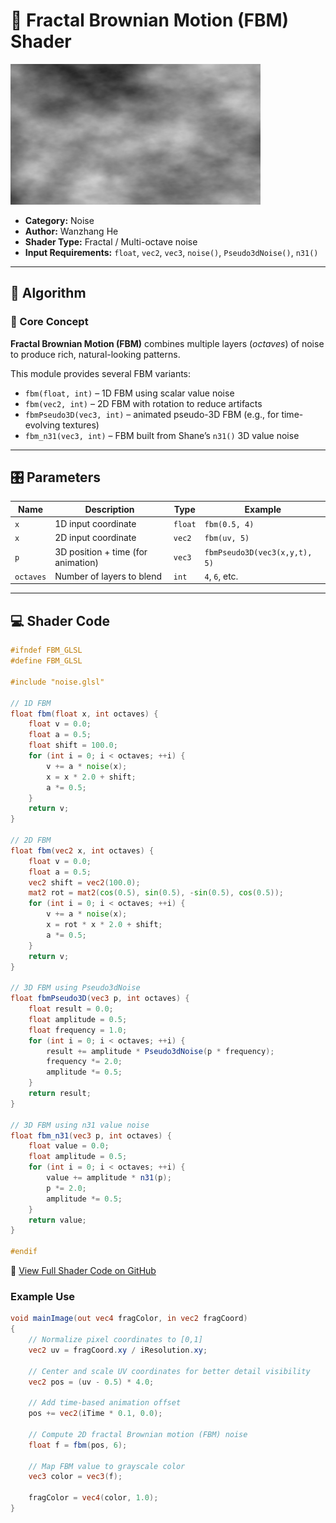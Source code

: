 # 🧩 Fractal Brownian Motion (FBM) Shader

<img src="https://github.com/friedaxvictoria/procedural_shader_framework/blob/main/shaders/screenshots/noise/2d_FBM_effect.png?raw=true" alt="2D FBM Effect" width="400" height="225">

- **Category:** Noise  
- **Author:** Wanzhang He 
- **Shader Type:** Fractal / Multi-octave noise  
- **Input Requirements:** `float`, `vec2`, `vec3`, `noise()`, `Pseudo3dNoise()`, `n31()`

---

## 🧠 Algorithm

### 🔷 Core Concept

**Fractal Brownian Motion (FBM)** combines multiple layers (*octaves*) of noise to produce rich, natural-looking patterns.

This module provides several FBM variants:

- `fbm(float, int)` – 1D FBM using scalar value noise  
- `fbm(vec2, int)` – 2D FBM with rotation to reduce artifacts  
- `fbmPseudo3D(vec3, int)` – animated pseudo-3D FBM (e.g., for time-evolving textures)  
- `fbm_n31(vec3, int)` – FBM built from Shane’s `n31()` 3D value noise

---

## 🎛️ Parameters

| Name       | Description                             | Type     | Example             |
|------------|-----------------------------------------|----------|---------------------|
| `x`        | 1D input coordinate                     | `float`  | `fbm(0.5, 4)`       |
| `x`        | 2D input coordinate                     | `vec2`   | `fbm(uv, 5)`        |
| `p`        | 3D position + time (for animation)      | `vec3`   | `fbmPseudo3D(vec3(x,y,t), 5)` |
| `octaves`  | Number of layers to blend               | `int`    | `4`, `6`, etc.      |

---

## 💻 Shader Code
```glsl
#ifndef FBM_GLSL
#define FBM_GLSL

#include "noise.glsl"

// 1D FBM
float fbm(float x, int octaves) {
    float v = 0.0;
    float a = 0.5;
    float shift = 100.0;
    for (int i = 0; i < octaves; ++i) {
        v += a * noise(x);
        x = x * 2.0 + shift;
        a *= 0.5;
    }
    return v;
}

// 2D FBM
float fbm(vec2 x, int octaves) {
    float v = 0.0;
    float a = 0.5;
    vec2 shift = vec2(100.0);
    mat2 rot = mat2(cos(0.5), sin(0.5), -sin(0.5), cos(0.5));
    for (int i = 0; i < octaves; ++i) {
        v += a * noise(x);
        x = rot * x * 2.0 + shift;
        a *= 0.5;
    }
    return v;
}

// 3D FBM using Pseudo3dNoise
float fbmPseudo3D(vec3 p, int octaves) {
    float result = 0.0;
    float amplitude = 0.5;
    float frequency = 1.0;
    for (int i = 0; i < octaves; ++i) {
        result += amplitude * Pseudo3dNoise(p * frequency);
        frequency *= 2.0;
        amplitude *= 0.5;
    }
    return result;
}

// 3D FBM using n31 value noise
float fbm_n31(vec3 p, int octaves) {
    float value = 0.0;
    float amplitude = 0.5;
    for (int i = 0; i < octaves; ++i) {
        value += amplitude * n31(p);
        p *= 2.0;
        amplitude *= 0.5;
    }
    return value;
}

#endif
```
🔗 [View Full Shader Code on GitHub](https://github.com/friedaxvictoria/procedural_shader_framework/blob/main/shaders/shaders/noise/fbm.glsl)
### Example Use
```glsl
void mainImage(out vec4 fragColor, in vec2 fragCoord)
{
    // Normalize pixel coordinates to [0,1]
    vec2 uv = fragCoord.xy / iResolution.xy;

    // Center and scale UV coordinates for better detail visibility
    vec2 pos = (uv - 0.5) * 4.0;

    // Add time-based animation offset
    pos += vec2(iTime * 0.1, 0.0);

    // Compute 2D fractal Brownian motion (FBM) noise
    float f = fbm(pos, 6);

    // Map FBM value to grayscale color
    vec3 color = vec3(f);

    fragColor = vec4(color, 1.0);
}
```
